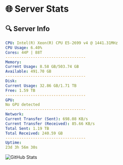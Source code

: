 # 🌐 Server Stats
## 🔍 Server Info
```yaml
CPU: Intel(R) Xeon(R) CPU E5-2699 v4 @ 1441.31MHz
CPU Usage: 6.40%
Cores: 44P | 88T
-----------------------------------
Memory:
Current Usage: 8.58 GB/503.74 GB
Available: 491.70 GB
-----------------------------------
Disk:
Current Usage: 32.86 GB/1.71 TB
Free: 1.59 TB
-----------------------------------
GPU:
No GPU detected
-----------------------------------
Network:
Current Transfer (Sent): 698.08 KB/s
Current Transfer (Received): 85.66 KB/s
Total Sent: 1.19 TB
Total Received: 240.59 GB
-----------------------------------
Uptime:
23d 3h 56m 30s
```
![GitHub Stats](https://img.shields.io/badge/Updated-2025-05-12_21:05:18-blue)